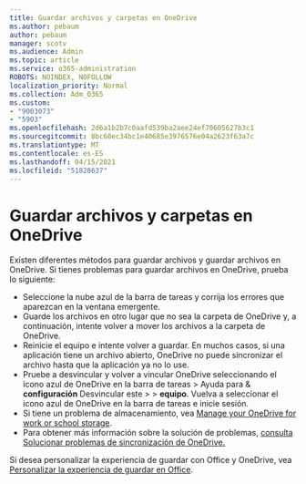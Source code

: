 ```yaml
---
title: Guardar archivos y carpetas en OneDrive
ms.author: pebaum
author: pebaum
manager: scotv
ms.audience: Admin
ms.topic: article
ms.service: o365-administration
ROBOTS: NOINDEX, NOFOLLOW
localization_priority: Normal
ms.collection: Adm_O365
ms.custom:
- "9003073"
- "5903"
ms.openlocfilehash: 2d6a1b2b7c0aafd539ba2aee24ef70605627b3c1
ms.sourcegitcommit: 8bc60ec34bc1e40685e3976576e04a2623f63a7c
ms.translationtype: MT
ms.contentlocale: es-ES
ms.lasthandoff: 04/15/2021
ms.locfileid: "51828637"
---
```

# <a name="saving-files-and-folders-to-onedrive"></a>Guardar archivos y carpetas en OneDrive

Existen diferentes métodos para guardar archivos y guardar archivos en OneDrive. Si tienes problemas para guardar archivos en OneDrive, prueba lo siguiente:

- Seleccione la nube azul de la barra de tareas y corrija los errores que aparezcan en la ventana emergente.
- Guarde los archivos en otro lugar que no sea la carpeta de OneDrive y, a continuación, intente volver a mover los archivos a la carpeta de OneDrive.
- Reinicie el equipo e intente volver a guardar. En muchos casos, si una aplicación tiene un archivo abierto, OneDrive no puede sincronizar el archivo hasta que la aplicación ya no lo use.    
- Pruebe a desvincular y volver a vincular OneDrive seleccionando el icono azul de OneDrive en la barra de tareas > Ayuda para & **configuración** Desvincular este  >    >  **equipo**. Vuelva a seleccionar el icono azul de OneDrive en la barra de tareas e inicie sesión.
- Si tiene un problema de almacenamiento, vea [Manage your OneDrive for work or school storage](https://support.microsoft.com/office/manage-your-onedrive-for-work-or-school-storage-31519161-059c-4764-b6f8-f5cd29f7fe68).
- Para obtener más información sobre la solución de problemas, [consulta Solucionar problemas de sincronización de OneDrive.](https://docs.microsoft.com/alchemyinsights/fix-onedrive-sync-issues)  

Si desea personalizar la experiencia de guardar con Office y OneDrive, vea [Personalizar la experiencia de guardar en Office](https://support.microsoft.com/office/customize-the-save-experience-in-office-786200a7-f5f2-4d26-a3ae-b78c60dd5d3b).
